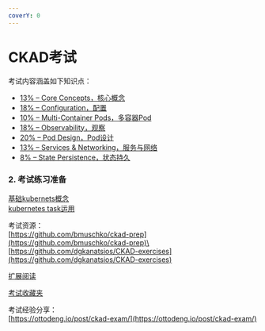 ```yaml
---
coverY: 0
---
```


# CKAD考试

考试内容涵盖如下知识点：

* [13% – Core Concepts，核心概念](https://blog.csdn.net/xixihahalelehehe/article/details/108342028)
* [18% – Configuration，配置](https://blog.csdn.net/xixihahalelehehe/article/details/108342510)
* [10% – Multi-Container Pods，多容器Pod](https://blog.csdn.net/xixihahalelehehe/article/details/108350785)
* [18% – Observability，观察](https://blog.csdn.net/xixihahalelehehe/article/details/108358664)
* [20% – Pod Design，Pod设计](https://blog.csdn.net/xixihahalelehehe/article/details/108365404)
* [13% – Services & Networking，服务与网络](https://blog.csdn.net/xixihahalelehehe/article/details/108420840)
* [8% – State Persistence，状态持久](https://blog.csdn.net/xixihahalelehehe/article/details/108424082)

### 2. 考试练习准备 <a href="#2__10" id="2__10"></a>

[基础kubernets概念](https://kubernetes.io/docs/concepts/)\
[kubernetes task运用](https://kubernetes.io/docs/tasks/)

考试资源：\
[https://github.com/bmuschko/ckad-prep](https://github.com/bmuschko/ckad-prep)\
[https://github.com/dgkanatsios/CKAD-exercises](https://github.com/dgkanatsios/CKAD-exercises)

[扩展阅读](https://kubernetes.feisky.xyz)

[考试收藏夹](https://zyg.blob.core.windows.net/share/favorites\_k8s.html)

考试经验分享：\
[https://ottodeng.io/post/ckad-exam/](https://ottodeng.io/post/ckad-exam/)
